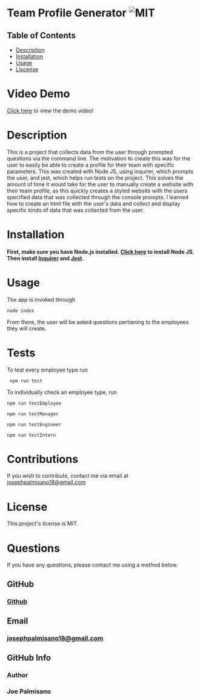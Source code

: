 
   # Team Profile Generator ![MIT](https://img.shields.io/badge/License-MIT-blue.svg)

  ## Table of Contents
  * [Description](#description)
  * [Installation](#installation)
  * [Usage](#usage)
  * [Liscense](#license)
  
  # Video Demo
  [Click here](https://drive.google.com/file/d/1-acwc3KUTSjZGz5HLttWSLRniqRKi1r5/view) to view the demo video!
  
  # Description 
  This is a project that collects data from the user through prompted questions via the command line. The motivation to create this was for the user to easily be able to create a profile for their team with specific parameters. This was created with Node JS, using inquirer, which prompts the user, and jest, which helps run tests on the project. This solves the amount of time it would take for the user to manually create a website with their team profile, as this quickly creates a styled website with the users specified data that was collected through the console prompts. I learned how to create an html file with the user's data and collect and display specific kinds of data that was collected from the user. 
  
  # Installation
   #### First, make sure you have Node.js installed. [Click here](https://nodejs.org/en/download/) to install Node JS. Then install [Inquirer](https://www.npmjs.com/package/inquirer) and [Jest](https://www.npmjs.com/package/jest).

  # Usage
   The app is invoked through
   ```
   node index
   ```
   From there, the user will be asked questions pertianing to the employees they will create.

  # Tests
  To test every employee type run
  ```
   npm run test
   ```
   To individually check an employee type, run
   
   ```
   npm run testEmployee
   ```
   ```
   npm run testManager
   ```
   ```
   npm run testEngineer
   ```
   ```
   npm run testIntern
   ```


  # Contributions
  If you wish to contribute, contact me via email at josephpalmisano18@gmail.com

  # License
  This project's license is MIT.

  


  # Questions
  If you have any questions, please contact me using a method below.   
  ## GitHub
   ### [Github](https://github.com/joepamedia/)

   ## Email
   ### josephpalmisano18@gmail.com
   ## GitHub Info 
   ### Author
   ### Joe Palmisano

  
  
    
    
    
    
    
    
